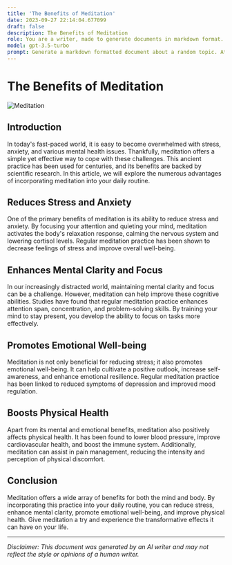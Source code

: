 ```yaml
---
title: 'The Benefits of Meditation'
date: 2023-09-27 22:14:04.677099
draft: false
description: The Benefits of Meditation
role: You are a writer, made to generate documents in markdown format. It is very important that all of the documents you generate are in valid markdown format.
model: gpt-3.5-turbo
prompt: Generate a markdown formatted document about a random topic. At the bottom, include a disclaimer explaining that the document was generated by you. The first line of the document should be the title. Make sure that the entire document is in proper markdown format, using a mix of various tags to make the document visually appealing.
---
```


# The Benefits of Meditation

![Meditation](https://www.example.com/meditation-image.jpg)

## Introduction

In today's fast-paced world, it is easy to become overwhelmed with stress, anxiety, and various mental health issues. Thankfully, meditation offers a simple yet effective way to cope with these challenges. This ancient practice has been used for centuries, and its benefits are backed by scientific research. In this article, we will explore the numerous advantages of incorporating meditation into your daily routine.

## Reduces Stress and Anxiety

One of the primary benefits of meditation is its ability to reduce stress and anxiety. By focusing your attention and quieting your mind, meditation activates the body's relaxation response, calming the nervous system and lowering cortisol levels. Regular meditation practice has been shown to decrease feelings of stress and improve overall well-being.

## Enhances Mental Clarity and Focus

In our increasingly distracted world, maintaining mental clarity and focus can be a challenge. However, meditation can help improve these cognitive abilities. Studies have found that regular meditation practice enhances attention span, concentration, and problem-solving skills. By training your mind to stay present, you develop the ability to focus on tasks more effectively.

## Promotes Emotional Well-being

Meditation is not only beneficial for reducing stress; it also promotes emotional well-being. It can help cultivate a positive outlook, increase self-awareness, and enhance emotional resilience. Regular meditation practice has been linked to reduced symptoms of depression and improved mood regulation.

## Boosts Physical Health

Apart from its mental and emotional benefits, meditation also positively affects physical health. It has been found to lower blood pressure, improve cardiovascular health, and boost the immune system. Additionally, meditation can assist in pain management, reducing the intensity and perception of physical discomfort.

## Conclusion

Meditation offers a wide array of benefits for both the mind and body. By incorporating this practice into your daily routine, you can reduce stress, enhance mental clarity, promote emotional well-being, and improve physical health. Give meditation a try and experience the transformative effects it can have on your life.

---

*Disclaimer: This document was generated by an AI writer and may not reflect the style or opinions of a human writer.*
